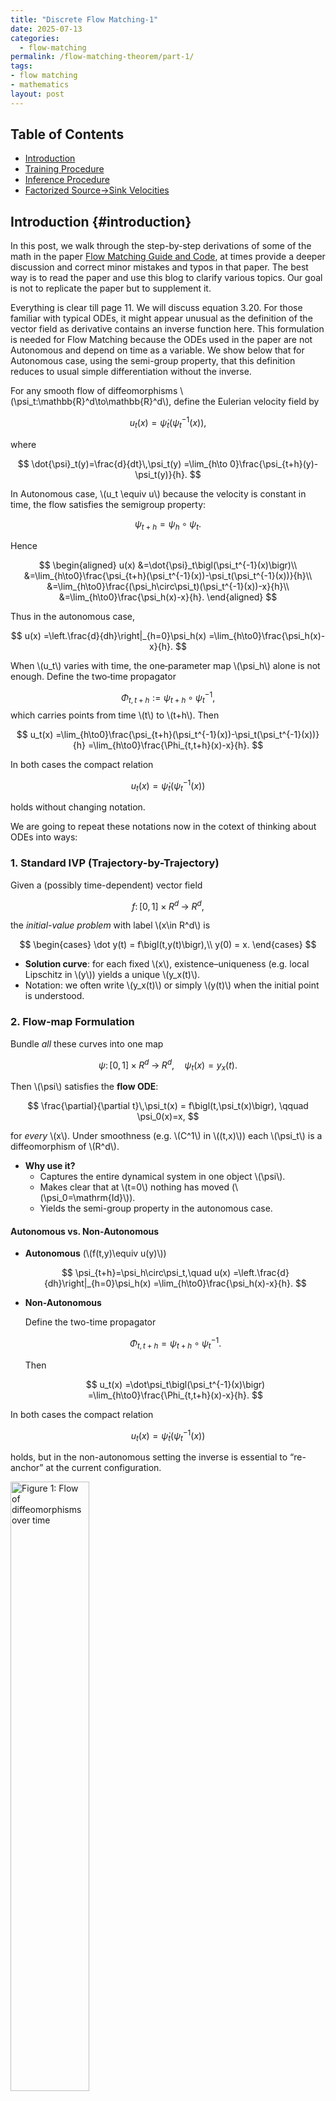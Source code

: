 ```yaml
---
title: "Discrete Flow Matching-1"
date: 2025-07-13
categories:
  - flow-matching
permalink: /flow-matching-theorem/part-1/    
tags:
- flow matching 
- mathematics
layout: post
---
```




<!-- Load MathJax so LaTeX renders in GitHub Pages without touching layouts -->
<script>
  window.MathJax = {
    tex: {
      inlineMath: [['\\(','\\)'], ['\\[','\\]']]
    }
  };
</script>
<script src="https://cdn.jsdelivr.net/npm/mathjax@3/es5/tex-mml-chtml.js"></script>


## Table of Contents
- [Introduction](#introduction)
- [Training Procedure](#training-procedure)
- [Inference Procedure](#inference-procedure)
- [Factorized Source→Sink Velocities](#factorized-source-sink-velocities)




## Introduction {#introduction} 

In this post, we walk through the step-by-step derivations of some of the math in the 
paper [ Flow Matching Guide and Code](https://arxiv.org/pdf/2412.06264), at times provide a deeper discussion and correct minor mistakes and typos in that paper. The best way is to read the paper and use this blog to clarify various topics. Our goal is not to replicate the paper but to supplement it. 

Everything is clear till page 11. We will discuss equation 3.20. For those familiar with typical ODEs, it might appear unusual as the definition of the vector field as derivative contains an inverse function here. This formulation is needed for Flow Matching because the ODEs used in the paper are not Autonomous and depend on time as a variable. We show below that for Autonomous case, using the semi-group property, that this definition reduces to usual simple differentiation without the inverse.



For any smooth flow of diffeomorphisms \\(\psi_t:\mathbb{R}^d\to\mathbb{R}^d\\), define the Eulerian velocity field by

$$
u_t(x)=\dot{\psi}_t\bigl(\psi_t^{-1}(x)\bigr),
$$

where

$$
\dot{\psi}_t(y)=\frac{d}{dt}\,\psi_t(y)
=\lim_{h\to 0}\frac{\psi_{t+h}(y)-\psi_t(y)}{h}.
$$

In Autonomous case, \\(u_t \equiv u\\) because the velocity is constant in time, the flow satisfies the semigroup property:

$$
\psi_{t+h}=\psi_h\circ\psi_t.
$$

Hence

$$
\begin{aligned}
u(x)
&=\dot{\psi}_t\bigl(\psi_t^{-1}(x)\bigr)\\
&=\lim_{h\to0}\frac{\psi_{t+h}(\psi_t^{-1}(x))-\psi_t(\psi_t^{-1}(x))}{h}\\
&=\lim_{h\to0}\frac{(\psi_h\circ\psi_t)(\psi_t^{-1}(x))-x}{h}\\
&=\lim_{h\to0}\frac{\psi_h(x)-x}{h}.
\end{aligned}
$$

Thus in the autonomous case,

$$
u(x)
=\left.\frac{d}{dh}\right|_{h=0}\psi_h(x)
=\lim_{h\to0}\frac{\psi_h(x)-x}{h}.
$$


When \\(u_t\\) varies with time, the one‐parameter map \\(\psi_h\\) alone is not enough. Define the two‐time propagator

$$
\Phi_{t,t+h}:=\psi_{t+h}\circ\psi_t^{-1},
$$
which carries points from time \\(t\\) to \\(t+h\\). Then

$$
u_t(x)
=\lim_{h\to0}\frac{\psi_{t+h}(\psi_t^{-1}(x))-\psi_t(\psi_t^{-1}(x))}{h}
=\lim_{h\to0}\frac{\Phi_{t,t+h}(x)-x}{h}.
$$



In both cases the compact relation

$$
u_t(x)=\dot{\psi}_t\bigl(\psi_t^{-1}(x)\bigr)
$$

holds without changing notation.


We are going to repeat these notations now in the cotext of thinking about ODEs into ways:

### 1. Standard IVP (Trajectory-by-Trajectory)

Given a (possibly time-dependent) vector field  

$$
f\colon [0,1]\times R^d\;\to\; R^d,
$$  

the *initial-value problem* with label \\(x\in R^d\\) is  

$$
\begin{cases}
\dot y(t) = f\bigl(t,y(t)\bigr),\\
y(0) = x.
\end{cases}
$$  

- **Solution curve**: for each fixed \\(x\\), existence–uniqueness (e.g. local Lipschitz in \\(y\\)) yields a unique \\(y_x(t)\\).  
- Notation: we often write \\(y_x(t)\\) or simply \\(y(t)\\) when the initial point is understood.

### 2. Flow-map Formulation

Bundle *all* these curves into one map  

$$
\psi\colon [0,1]\times R^d\;\longrightarrow\; R^d,
\quad
\psi_t(x) = y_x(t).
$$  

Then \\(\psi\\) satisfies the **flow ODE**:  

$$
\frac{\partial}{\partial t}\,\psi_t(x)
= f\bigl(t,\psi_t(x)\bigr),
\qquad
\psi_0(x)=x,
$$  

for *every* \\(x\\).  Under smoothness (e.g. \\(C^1\\) in \\((t,x)\\)) each \\(\psi_t\\) is a diffeomorphism of \\(R^d\\).

- **Why use it?**  
  - Captures the entire dynamical system in one object \\(\psi\\).  
  - Makes clear that at \\(t=0\\) nothing has moved (\\(\psi_0=\mathrm{Id}\\)).  
  - Yields the semi-group property in the autonomous case.

#### Autonomous vs. Non-Autonomous

- **Autonomous** (\\(f(t,y)\equiv u(y)\\))  

  $$
  \psi_{t+h}=\psi_h\circ\psi_t,\quad
  u(x)
  =\left.\frac{d}{dh}\right|_{h=0}\psi_h(x)
  =\lim_{h\to0}\frac{\psi_h(x)-x}{h}.
  $$  

- **Non-Autonomous**  

  Define the two-time propagator  

  $$
  \Phi_{t,t+h}=\psi_{t+h}\circ\psi_t^{-1}.
  $$  

  Then  

  $$
  u_t(x)
  =\dot\psi_t\bigl(\psi_t^{-1}(x)\bigr)
  =\lim_{h\to0}\frac{\Phi_{t,t+h}(x)-x}{h}.
  $$  

In both cases the compact relation  

$$
u_t(x)=\dot\psi_t\bigl(\psi_t^{-1}(x)\bigr)
$$  

holds, but in the non-autonomous setting the inverse is essential to “re-anchor” at the current configuration.



<img src="/images/planes.png"
     alt="Figure 1: Flow of diffeomorphisms over time"
     width="50%"
     style="height:auto;">

In case of the flow, it is better to think of a series of "planes" stacked on top of each other in time. The first plane is the plane of initial conditions. We can think of paths as curves piercing the planes. What is happening in the non-autonomous case is that we cannot simply start from zero time ignoring where we are in time and take the usual 

$$
 \lim_{h\to0}\frac{\psi_h(x)-x}{h},
$$ 


always from "zero" time on the plane to delta time \\( h \\). Instead we need to bring back the point to the initial plane and then move the point to \\( t+ h \\) plane right "above" \\(x\\) on the plane \\(t\\). In our flow representation \\(\psi_t (x)\\) always requires \\(x\\) to be on the 
initial plane and thus when we take its derivative, the argument for the derivative has to be starting from initial plane as well. The derivative of \\(\psi\\) brings the point to \\(t\\) plane just as \\(\psi \\) does; it needs to know the initial point where \\(x\\) came from which is exactly what we are doing here:

$$
u_t(x)=\dot{\psi}_t\bigl(\psi_t^{-1}(x)\bigr)
$$


where we have for have 

$$ \psi_t^{-1}(x) = y$$ 

$$
\dot{\psi}_t(y)=\frac{d}{dt}\,\psi_t(y)
=\lim_{h\to 0}\frac{\psi_{t+h}(y)-\psi_t(y)}{h}.
$$

Note here we are using \\(y\\) label instead of \\(x\\) for points on the initial plane. Note also how the limit definition shows that the derivative too needs to be defined from the initial plane to time \\(t \\) inheriting that property from  \\(\psi\\)


We next turn to page 14 and proof of (3.30):


### Flow identity for \\(\log p_t\\) (3.30) from the continuity equation

Setup and notation:
Let \\(\Omega\subset\mathbb{R}^d\\). For \\(t\in[0,1]\\):


- \\(u_t:\Omega\to\mathbb{R}^d\\) is \\(C^1\\) in \\(x\\) (measurable in \\(t\\)).
- \\(p_t:\Omega\to(0,\infty)\\) is \\(C^1\\) in \\(x\\) and solves the continuity equation

$$
\partial_t p_t + \nabla\!\cdot(p_t\,u_t)=0.
$$

The flow \\(\psi_t:\Omega\to\Omega\\) solves

$$
\dot\psi_t(x)=u_t(\psi_t(x)),\qquad \psi_0(x)=x.
$$



We use the evaluation convention 

$$(\nabla\!\cdot u_t)(\psi_t(x)),$$

meaning that the differential operator (here divergence) is applied first with respect to the spatial variable, producing a scalar field, and \emph{then} this resulting scalar field is evaluated at the point \\(\psi_t(x)\\) along the flow trajectory

We need the following: 


If \\(f:[0,1]\times\Omega\to\mathbb{R}\\) is \\(C^1\\) in \\((t,x)\\), then for every \\(x\in\Omega\\),

$$
\frac{d}{dt}\,f_t(\psi_t(x))
=\partial_t f_t(\psi_t(x))
+\nabla f_t(\psi_t(x))\cdot u_t(\psi_t(x)). (*)
$$


proof:

Define \\(F(t,y):=f(t,y)\\) and \\(g(t):=F(t,\psi_t(x))\\). By the multivariable chain rule,

$$
g'(t)
=\partial_t F(t,\psi_t(x))
+ D_yF(t,\psi_t(x))\,[\dot\psi_t(x)].
$$

Since \\(D_yF(t,y)=\nabla f_t(y)\\) and \\(\dot\psi_t(x)=u_t(\psi_t(x))\\), we obtain the formula.


We will now show: Along the flow trajectory \\(t\mapsto\psi_t(x)\\),

$$
\frac{d}{dt}\log p_t(\psi_t(x))
= -\,(\nabla\!\cdot u_t)(\psi_t(x)).
$$

Consequently,

$$
\log p_1(\psi_1(x))
= \log p_0(\psi_0(x))
-\int_0^1 (\nabla\!\cdot u_t)(\psi_t(x))\,dt.
$$



From the continuity equation,

$$
\partial_t p_t
= -\nabla\!\cdot(p_t u_t)
= -p_t\,\nabla\!\cdot u_t - u_t\cdot\nabla p_t.
$$

Divide by \\(p_t>0\\) to get

$$
\partial_t \log p_t
= -\,\nabla\!\cdot u_t \;-\; u_t\cdot\nabla \log p_t.
$$

Apply \\(*\\) with \\(f_t=\log p_t\\):

$$
\frac{d}{dt}\log p_t(\psi_t(x))
=\partial_t\log p_t(\psi_t(x))
+ \nabla\log p_t(\psi_t(x))\cdot u_t(\psi_t(x)).
$$

Insert the previous equation and cancel the \\(u_t\cdot\nabla\log p_t\\) terms to obtain the differential form.

Integrate over \\(t\in[0,1]\\) to get the stated identity.

$$
\log p_{1}(\psi_{1}(x)) - \log p_{0}(\psi_{0}(x))
= - \int_{0}^{1} \big( \nabla \!\cdot u_{t} \big)\big( \psi_{t}(x) \big) \, dt.
$$



The expressions \\(u_t(X_t\mid X_1)\\) and \\(u_t(X_t\mid Z)\\) can be misleading, as they suggest probabilistic conditioning of the vector field itself. Here we write the vector field with a semicolon to indicate a parameter: \\(u_t(x;z)\\). For example, a clearer form of

$$
u_t(x) \;=\; \mathbb{E}\!\big[u_t(X_t\mid X_1)\,\big|\,X_t=x\big]
$$

is

$$
u_t(x) \;=\; \mathbb{E}\!\big[u_t(X_t; X_1)\,\big|\,X_t=x\big],
$$

which emphasizes that the second argument is a parameter, not a conditioning operation on the field. Let \\(p_Z(z)\\) be the \\(t\\)-independent density of the latent \\(Z\\). For each fixed \\(z\\), the conditional density \\(p_{t\mid Z}(x\mid z)\\) in \\(x\\) is transported by the velocity \\(u_t(x;z)\\) via the conditional continuity equation

$$
\partial_t p_{t\mid Z}(x\mid z) + \operatorname{div}_x\!\big(u_t(x;z)\,p_{t\mid Z}(x\mid z)\big)=0,
$$

and the marginal in \\(x\\) is

$$
p_t(x)=\int p_{t\mid Z}(x\mid z)\,p_Z(z)\,dz.
$$

Because \\(u_t(\cdot;z)\\) generates \\(p_{t\mid Z}(\cdot\mid z)\\), we have

$$
\frac{d}{dt}\,p_t(x)
= \int \partial_t p_{t\mid Z}(x\mid z)\,p_Z(z)\,dz
\tag{4.14}
$$

$$
= - \int \operatorname{div}_x\!\Big(u_t(x; z)\,p_{t\mid Z}(x\mid z)\Big)\,p_Z(z)\,dz
\tag{4.15}
$$

$$
= -\,\operatorname{div}_x\!\int u_t(x; z)\,p_{t\mid Z}(x\mid z)\,p_Z(z)\,dz
\tag{4.16}
$$

$$
= -\,\operatorname{div}_x\!\big(\bar u_t(x)\,p_t(x)\big),
\tag{4.17}
$$

where

$$
\bar u_t(x) := \frac{\int u_t(x; z)\,p_{t\mid Z}(x\mid z)\,p_Z(z)\,dz}{p_t(x)},
\qquad p_t(x) > 0.
$$

Equality (4.14) follows by differentiating under the \\(z\\)-integral (Leibniz rule), using the \\(C^1\\) regularity of \\(p_{t\mid Z}\\) and the fact that \\(p_Z\\) has bounded support. Equality (4.15) follows from the conditional continuity equation for each \\(z\\). Equality (4.16) follows from the linearity of \\(\operatorname{div}_x\\) and the fact it acts only on \\(x\\), allowing it to pass through the \\(z\\)-integral. Equality (4.17) follows from multiplying and dividing inside the integral by \\(p_t(x)\\) and using the definition of \\(\bar u_t\\).






Start with the definition \\(u_t(x)=\mathbb{E}\!\left[u_t(X_t;Z)\mid X_t=x\right]\\).  
Consider the objective

$$
\nabla_\theta L_{\mathrm{FM}}(\theta)
= \nabla_\theta\,\mathbb{E}_{t, X_t \sim p_t}\!\Big[ D\big(u_t(X_t),\,u_t^\theta(X_t)\big) \Big].
$$

Move \\(\nabla_\theta\\) inside and use the chain rule with respect to the second argument of \\(D\\):

$$
= \mathbb{E}_{t, X_t \sim p_t}\!\Big[ \nabla_\theta D\big(u_t(X_t),\,u_t^\theta(X_t)\big) \Big]
= \mathbb{E}_{t, X_t \sim p_t}\!\Big[ \nabla_v D\big(u_t(X_t),\,u_t^\theta(X_t)\big)\,\nabla_\theta u_t^\theta(X_t) \Big].
\tag{4.12}
$$

Insert \\(u_t(X_t)=\mathbb{E}\!\left[u_t(X_t;Z)\mid X_t\right]\\) inside \\(D\\):

$$
= \mathbb{E}_{t, X_t \sim p_t}\!\Big[
\nabla_v D\big(\,\mathbb{E}[u_t(X_t; Z)\mid X_t],\, u_t^\theta(X_t)\big)\,
\nabla_\theta u_t^\theta(X_t)
\Big].
$$

Since everything other than the explicit \\(Z\\)-dependence is a function of \\(X_t\\), move the conditioning \\(\mid X_t\\) all the way to the right:

$$
=
\mathbb{E}_{t, X_t \sim p_t}\!\Big[
\mathbb{E}\Big[
\nabla_v D\big(u_t(X_t; Z),\, u_t^\theta(X_t)\big)\,\nabla_\theta u_t^\theta(X_t)
\ \Big|\ X_t\Big]
\Big].
$$

Drop the bar by the law of total expectation to obtain the joint over \\((t,Z,X_t)\\) with \\((t,Z)\sim q\\) and \\(X_t\sim p_{t\mid Z}(\cdot\mid Z)\\):

$$
=
\mathbb{E}_{\,t, Z \sim q,\;\; X_t \sim p_{t\mid Z}(\cdot\mid Z)}\!\Big[
\nabla_v D\big(u_t(X_t; Z),\, u_t^\theta(X_t)\big)\,\nabla_\theta u_t^\theta(X_t)
\Big].
$$

Applying equation (4.21) conditionally on \\(X_t\\) (equivalently, the chain rule inside the joint) converts \\(\nabla_v D(\cdot)\,\nabla_\theta u_t^\theta(X_t)\\) to \\(\nabla_\theta D(\cdot)\\):

$$
=
\mathbb{E}_{\,t, Z \sim q,\;\; X_t \sim p_{t\mid Z}(\cdot\mid Z)}\!\Big[
\nabla_\theta D\big(u_t(X_t; Z),\, u_t^\theta(X_t)\big)
\Big].
$$

Recognize this as the \\(\theta\\)-gradient of the conditional flow-matching objective:

$$
=
\nabla_\theta\,\mathbb{E}_{\,t, Z \sim q,\;\; X_t \sim p_{t\mid Z}(\cdot\mid Z)}\!\Big[
D\big(u_t(X_t; Z),\, u_t^\theta(X_t)\big)
\Big]
= \nabla_\theta L_{\mathrm{CFM}}(\theta).
$$
